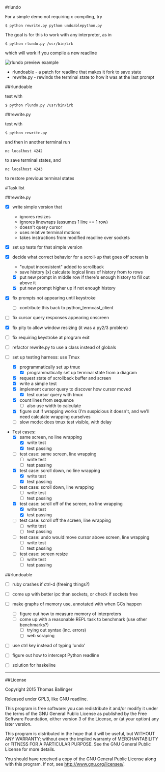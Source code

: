 #rlundo




For a simple demo not requiring c compiling, try

    $ python rewrite.py python undoablepython.py

The goal is for this to work with any interpreter, as in

    $ python rlundo.py /usr/bin/irb

which will work if you compile a new readline


![rlundo preview example](http://ballingt.com/assets/rlundopreview.gif)


* rlundoable - a patch for readline that makes it fork to save state
* rewrite.py - rewinds the terminal state to how it was at the last prompt

##rlundoable

test with 

    $ python rlundo.py /usr/bin/irb


##rewrite.py

test with 

    $ python rewrite.py

and then in another terminal run

    nc localhost 4242

to save terminal states, and

    nc localhost 4243

to restore previous terminal states


#Task list

##rewrite.py

- [x] write simple version that
  * ignores resizes
  * ignores linewraps (assumes 1 line == 1 row)
  * doesn't query cursor
  * uses relative terminal motions
  * takes instructions from modified readline over sockets

- [x] set up tests for that simple version
- [x] decide what correct behavior for a scroll-up that goes off screen is
  - "output inconsistent" added to scrollback
  - save history
    [x] calculate logical lines of history from to rows
  - [x] put new prompt in middle row if there's enough history to fill out above it
  - [x] put new prompt higher up if not enough history
- [x] fix prompts not appearing until keystroke
  - [ ] contribute this back to python_termcast_client
- [ ] fix cursor query responses appearing onscreen
- [x] fix pity to allow window resizing (it was a py2/3 problem)
- [ ] fix requiring keystroke at program exit
- [ ] refactor rewrite.py to use a class instead of globals
- [ ] set up testing harness: use Tmux
  - [x] programmatically set up tmux
    - [x] programmatically set up terminal state from a diagram
  - [x] request state of scrollback buffer and screen
  - [x] write a simple test
  - [x] implement cursor query to discover how cursor moved
    - [x] test cursor query with tmux
  - [x] count lines from sequence
    - [ ] also use width to calculate
  - [x] figure out if wrapping works (I'm suspicious it doesn't,
        and we'll need calculate wrapping ourselves
  - [ ] slow mode: does tmux test visible, with delay

- Test cases:
  - [x] same screen, no line wrapping
    - [x] write test
    - [x] test passing
  - [ ] test case: same screen, line wrapping
    - [ ] write test
    - [ ] test passing
  - [x] test case: scroll down, no line wrapping
    - [x] write test
    - [x] test passing
  - [ ] test case: scroll down, line wrapping
    - [ ] write test
    - [ ] test passing
  - [x] test case: scroll off of the screen, no line wrapping
    - [x] write test
    - [x] test passing
  - [ ] test case: scroll off the screen, line wrapping
    - [ ] write test
    - [ ] test passing
  - [ ] test case: undo would move cursor above screen, line wrapping
    - [ ] write test
    - [ ] test passing
  - [ ] test case: screen resize
    - [ ] write test
    - [ ] test passing

##rlundoable

- [ ] ruby crashes if ctrl-d (freeing things?)
- [ ] come up with better ipc than sockets, or check if sockets free
- [ ] make graphs of memory use, annotated with when GCs happen
  - [ ] figure out how to measure memory of interpreters
  - [ ] come up with a reasonable REPL task to benchmark (use other benchmarks?)
    - [ ] trying out syntax (inc. errors)
    - [ ] web scraping
- [ ] use ctrl key instead of typing 'undo'
- [ ] figure out how to intercept Python readline
- [ ] solution for haskeline



---

##License

Copyright 2015 Thomas Ballinger

Released under GPL3, like GNU readline.

This program is free software: you can redistribute it and/or modify
it under the terms of the GNU General Public License as published by
the Free Software Foundation, either version 3 of the License, or
(at your option) any later version.

This program is distributed in the hope that it will be useful,
but WITHOUT ANY WARRANTY; without even the implied warranty of
MERCHANTABILITY or FITNESS FOR A PARTICULAR PURPOSE.  See the
GNU General Public License for more details.

You should have received a copy of the GNU General Public License
along with this program.  If not, see <http://www.gnu.org/licenses/>.
